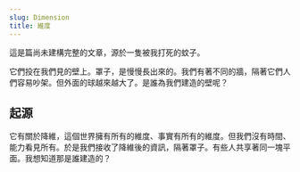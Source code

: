 ```yaml
---
slug: Dimension
title: 維度
---
```


<!-- ## 前言 -->
這是篇尚未建構完整的文章，源於一隻被我打死的蚊子。


它們投在我們見的壁上。罩子，是慢慢長出來的。我們有著不同的牆，隔著它們人們容易吵架。但外面的球越來越大了。是誰為我們建造的壁呢？

<!-- truncate -->
## 起源
它有關於降維，這個世界擁有所有的維度、事實有所有的維度。但我們沒有時間、能力看見所有。於是我們接收了降維後的資訊，隔著罩子。有些人共享著同一塊平面。我想知道那是誰建造的？

